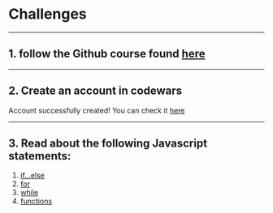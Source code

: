 # Challenges
___

## 1. follow the Github course found [here](https://www.udacity.com/course/version-control-with-git--ud123)

___

## 2. Create an account in codewars

Account successfully created! You can check it [here](https://www.codewars.com/users/Raymond-Cast)

___

## 3. Read about the following Javascript statements:

1. [if...else](https://developer.mozilla.org/en-US/docs/Web/JavaScript/Reference/Statements/if...else)
2. [for](https://developer.mozilla.org/en-US/docs/Web/JavaScript/Reference/Statements/for)
3. [while](https://developer.mozilla.org/en-US/docs/Web/JavaScript/Reference/Statements/while)
4. [functions](https://developer.mozilla.org/en-US/docs/Web/JavaScript/Reference/Statements/function)